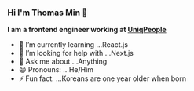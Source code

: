 ### Hi I'm Thomas Min 👋

**I am a frontend engineer working at [UniqPeople](https://about.ssupport.co.kr/?utm_source=google_ad&utm_medium=cpc&utm_content=%EA%B8%B0%EB%B0%9C%ED%95%9C%EC%82%AC%EB%9E%8C%EB%93%A4&gclid=Cj0KCQjw0oyYBhDGARIsAMZEuMsG_wSTQQXxLHZFbG9pXvSniaFrvYkxO0cpaKYbh8syEATHigILKZQaAi7rEALw_wcB)**

- 🌱 I’m currently learning ...React.js
- 🤔 I’m looking for help with ...Next.js
- 💬 Ask me about ...Anything
- 😄 Pronouns: ...He/Him
- ⚡ Fun fact: ...Koreans are one year older when born

